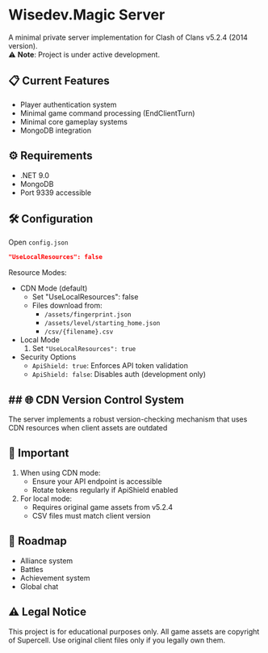 # Wisedev.Magic Server

A minimal private server implementation for Clash of Clans v5.2.4 (2014 version).  
⚠️ **Note**: Project is under active development.

## 📋 Current Features
- Player authentication system
- Minimal game command processing (EndClientTurn)
- Minimal core gameplay systems
- MongoDB integration

## ⚙️ Requirements
- .NET 9.0
- MongoDB
- Port 9339 accessible

## 🛠 Configuration
 Open ``config.json``
 ```json
"UseLocalResources": false
 ```
 Resource Modes: 
 - CDN Mode (default)
    - Set "UseLocalResources": false
    - Files download from:
        - ``/assets/fingerprint.json``
        - ``/assets/level/starting_home.json``
        - ``/csv/{filename}.csv``
 - Local Mode
    1. Set ``"UseLocalResources": true``
 - Security Options
    - ``ApiShield: true``: Enforces API token validation
    - ``ApiShield: false``: Disables auth (development only)

## ## 🌐 CDN Version Control System
 The server implements a robust version-checking mechanism that uses CDN resources when client assets are outdated

## 📌 Important
 1. When using CDN mode:
    - Ensure your API endpoint is accessible
    - Rotate tokens regularly if ApiShield enabled
 2. For local mode:
    - Requires original game assets from v5.2.4
    - CSV files must match client version

## 🔮 Roadmap
 - Alliance system
 - Battles
 - Achievement system
 - Global chat

## ⚠️ Legal Notice
 This project is for educational purposes only. All game assets are copyright of Supercell. Use original client files only if you legally own them.